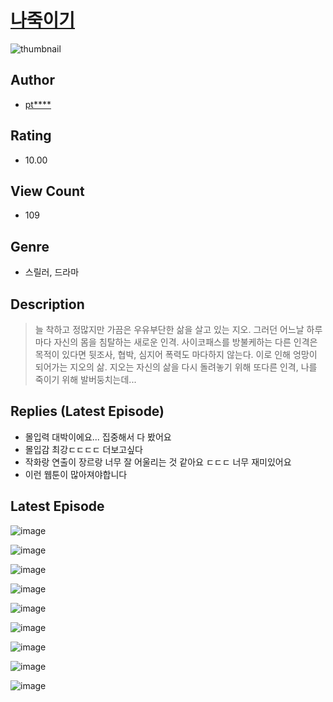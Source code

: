# [나죽이기](https://comic.naver.com/challenge/list?titleId=810377)
![thumbnail](https://image-comic.pstatic.net/user_contents_data/challenge_comic/2023/05/23/356776/upload_3630242578570699315_480x623.jpeg)

## Author
- [pt****](https://comic.naver.com/artistTitle?id=356776)

## Rating
- 10.00

## View Count
- 109

## Genre
- 스릴러, 드라마

## Description
> 늘 착하고 정많지만 가끔은 우유부단한 삶을 살고 있는 지오. 그러던 어느날 하루마다 자신의 몸을 침탈하는 새로운 인격. 사이코패스를 방불케하는 다른 인격은 목적이 있다면 뒷조사, 협박, 심지어 폭력도 마다하지 않는다. 이로 인해 엉망이 되어가는 지오의 삶. 지오는 자신의 삶을 다시 돌려놓기 위해 또다른 인격, 나를 죽이기 위해 발버둥치는데...

## Replies (Latest Episode)
- 몰입력 대박이에요... 집중해서 다 봤어요
- 몰입감 최강ㄷㄷㄷㄷ 더보고싶다
- 작화랑 연출이 장르랑 너무 잘 어울리는 것 같아요 ㄷㄷㄷ 너무 재미있어요
- 이런 웹툰이 많아져야합니다

## Latest Episode
![image](https://image-comic.pstatic.net/user_contents_data/challenge_comic/2023/05/23/356776/upload_3559308496504959540.jpeg)

![image](https://image-comic.pstatic.net/user_contents_data/challenge_comic/2023/05/23/356776/upload_3990815107610392885.jpeg)

![image](https://image-comic.pstatic.net/user_contents_data/challenge_comic/2023/05/23/356776/upload_7306027383305613620.jpeg)

![image](https://image-comic.pstatic.net/user_contents_data/challenge_comic/2023/05/23/356776/upload_3832625101302543971.jpeg)

![image](https://image-comic.pstatic.net/user_contents_data/challenge_comic/2023/05/23/356776/upload_7161674718703478324.jpeg)

![image](https://image-comic.pstatic.net/user_contents_data/challenge_comic/2023/05/23/356776/upload_3919087590312521827.jpeg)

![image](https://image-comic.pstatic.net/user_contents_data/challenge_comic/2023/05/23/356776/upload_7162472049283379762.jpeg)

![image](https://image-comic.pstatic.net/user_contents_data/challenge_comic/2023/05/23/356776/upload_4134641154156541542.jpeg)

![image](https://image-comic.pstatic.net/user_contents_data/challenge_comic/2023/05/23/356776/upload_3919879033364887398.jpeg)
